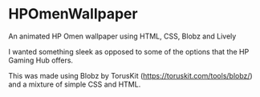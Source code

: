 # HPOmenWallpaper
An animated HP Omen wallpaper using HTML, CSS, Blobz and Lively

I wanted something sleek as opposed to some of the options that the HP Gaming Hub offers.

This was made using Blobz by TorusKit (https://toruskit.com/tools/blobz/) and a mixture of simple CSS and HTML.
